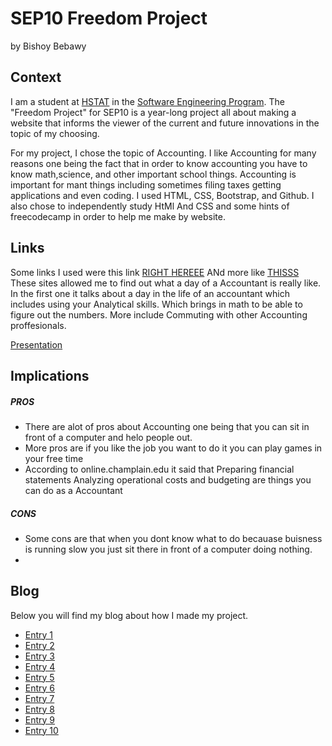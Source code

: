 # SEP10 Freedom Project
by Bishoy Bebawy

## Context
I am a student at [HSTAT](https://www.hstat.org/) in the [Software Engineering Program](https://hstatsep.github.io/). The "Freedom Project" for SEP10 is a year-long project all about making a website that informs the viewer of the current and future innovations in the topic of my choosing.

For my project, I chose the topic of Accounting. I like Accounting for many reasons one being the fact that in order to know accounting you have to know math,science, and other important school things. Accounting is important for mant things including sometimes filing taxes getting applications and even coding.
I used HTML, CSS, Bootstrap, and Github. I also chose to independently study HtMl And CSS and some hints of freecodecamp in order to help me make by website.

## Links
Some links I used were this link [RIGHT HEREEE](https://online.champlain.edu/blog/day-in-the-life-of-an-accountant) ANd more like [THISSS](https://www.futurefit.co.uk/blog/a-day-in-the-life-of-a-pilates-teacher-jo-curran) These sites allowed me to find out what a day of a Accountant is really like. In the first one it talks about a day in the life of an accountant which includes using your Analytical skills. Which brings in math to be able to figure out the numbers. More include Commuting with other Accounting proffesionals.
 
[Presentation]()

## Implications
##### PROS
* There are alot of pros about Accounting one being that you can sit in front of a computer and helo people out.
* More pros are if you like the job you want to do it you can play games in your free time
* According to online.champlain.edu it said that Preparing financial statements
Analyzing operational costs and budgeting are things you can do as a Accountant
   
##### CONS
* Some cons are that when you dont know what to do becauase buisness is running slow you just sit there in front of a computer doing nothing.
* 


## Blog
Below you will find my blog about how I made my project.

* [Entry 1](blog/entry01.md)
* [Entry 2](blog/entry02.md)
* [Entry 3](blog/entry03.md)
* [Entry 4](blog/entry04.md)
* [Entry 5](blog/entry05.md)
* [Entry 6](blog/entry06.md)
* [Entry 7](blog/entry07.md)
* [Entry 8](blog/entry08.md)
* [Entry 9](blog/entry09.md)
* [Entry 10](blog/entry10.md)
